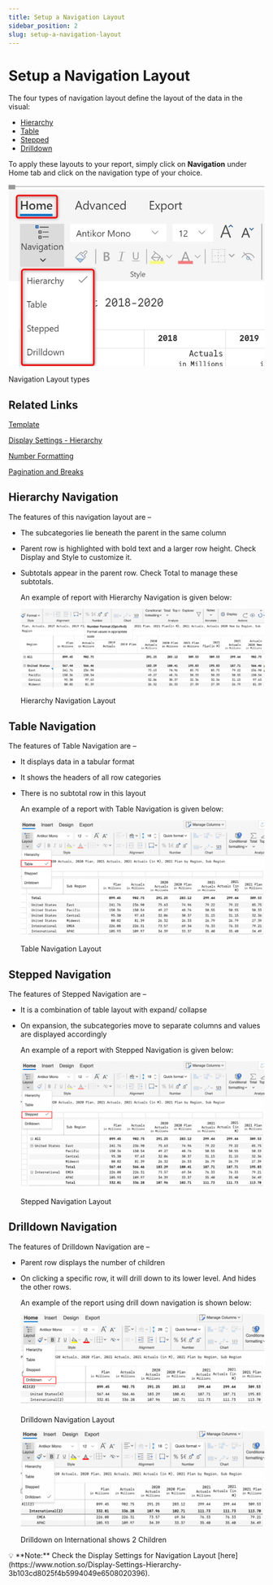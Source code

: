 ```yaml
---
title: Setup a Navigation Layout
sidebar_position: 2
slug: setup-a-navigation-layout
---
```



# Setup a Navigation Layout

The four types of navigation layout define the layout of the data in the visual: 

- [Hierarchy](https://www.notion.so/Setup-a-Navigation-Layout-9b500e4b6d194df9a92d8f3342ff9b89)
- [Table](https://www.notion.so/Setup-a-Navigation-Layout-9b500e4b6d194df9a92d8f3342ff9b89)
- [Stepped](https://www.notion.so/Setup-a-Navigation-Layout-9b500e4b6d194df9a92d8f3342ff9b89)
- [Drilldown](https://www.notion.so/Setup-a-Navigation-Layout-9b500e4b6d194df9a92d8f3342ff9b89)

To apply these layouts to your report, simply click on **Navigation** under Home tab and click on the navigation type of your choice.

![Navigation Layout types](/img/build/Navigation/Navigationlayout1.jpg)

Navigation Layout types

## Related Links
[Template](http://localhost:3000/build/Template)

[Display Settings - Hierarchy](https://www.notion.so/Display-Settings-Hierarchy-ffca8d1bc565430a83a1ff78e4424e4a)

[Number Formatting](http://localhost:3000/build/number-formatting)

[Pagination and Breaks](https://www.notion.so/Pagination-and-Breaks-492f09c83dce4701a3bfc14c46941c4e)

## **Hierarchy Navigation**

The features of this navigation layout are –

- The subcategories lie beneath the parent in the same column
- Parent row is highlighted with bold text and a larger row height. Check Display and Style to customize it.
- Subtotals appear in the parent row. Check Total to manage these subtotals.
    
    An example of report with Hierarchy Navigation is given below:
    
    ![Hierarchy Navigation Layout](/img/build/Navigation/Navigationlayout2.png)

    Hierarchy Navigation Layout
    

## **Table Navigation**

The features of Table Navigation are –

- It displays data in a tabular format
- It shows the headers of all row categories
- There is no subtotal row in this layout
    
    An example of a report with Table Navigation is given below:
    
    ![Table Navigation Layout](/img/build/Navigation/Navigationlayout3.png)

    Table Navigation Layout
    

## Stepped Navigation

The features of Stepped Navigation are –

- It is a combination of table layout with expand/ collapse
- On expansion, the subcategories move to separate columns and values are displayed accordingly
    
    An example of a report with Stepped Navigation is given below:
    
    ![Stepped Navigation Layout](/img/build/Navigation/Navigationlayout4.png)

    
    Stepped Navigation Layout
    

## Drilldown Navigation

The features of Drilldown Navigation are –

- Parent row displays the number of children
- On clicking a specific row, it will drill down to its lower level. And hides the other rows.
    
    An example of the report using drill down navigation is shown below:
    
    ![Drilldown Navigation Layout](/img/build/Navigation/Navigationlayout5.png)

    
    Drilldown Navigation Layout
    
    ![Drilldown on International shows 2 Children](/img/build/Navigation/Navigationlayout6.png)

    Drilldown on International shows 2 Children
    

<aside>
💡 **Note:** Check the Display Settings for Navigation Layout [here](https://www.notion.so/Display-Settings-Hierarchy-3b103cd8025f4b5994049e6508020396).

</aside>